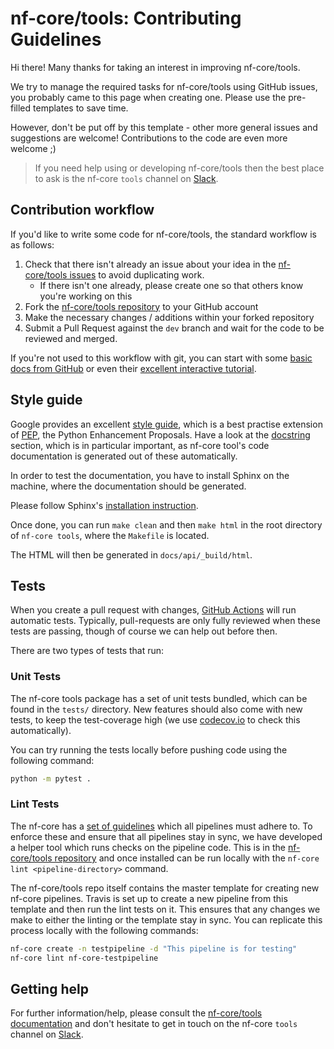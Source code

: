 # nf-core/tools: Contributing Guidelines

Hi there! Many thanks for taking an interest in improving nf-core/tools.

We try to manage the required tasks for nf-core/tools using GitHub issues, you probably came to this page when creating one. Please use the pre-filled templates to save time.

However, don't be put off by this template - other more general issues and suggestions are welcome! Contributions to the code are even more welcome ;)

> If you need help using or developing nf-core/tools then the best place to ask is the nf-core `tools` channel on [Slack](https://nf-co.re/join/slack/).

## Contribution workflow
If you'd like to write some code for nf-core/tools, the standard workflow
is as follows:

1. Check that there isn't already an issue about your idea in the
   [nf-core/tools issues](https://github.com/nf-core/tools/issues) to avoid
   duplicating work.
    * If there isn't one already, please create one so that others know you're working on this
2. Fork the [nf-core/tools repository](https://github.com/nf-core/tools) to your GitHub account
3. Make the necessary changes / additions within your forked repository
4. Submit a Pull Request against the `dev` branch and wait for the code to be reviewed and merged.

If you're not used to this workflow with git, you can start with some [basic docs from GitHub](https://help.github.com/articles/fork-a-repo/) or even their [excellent interactive tutorial](https://try.github.io/).

## Style guide
Google provides an excellent [style guide](https://github.com/google/styleguide/blob/gh-pages/pyguide.md), which
is a best practise extension of [PEP](https://www.python.org/dev/peps/), the Python Enhancement Proposals. Have a look at the
[docstring](https://github.com/google/styleguide/blob/gh-pages/pyguide.md#38-comments-and-docstrings) section, which is in particular
important, as nf-core tool's code documentation is generated out of these automatically.

In order to test the documentation, you have to install Sphinx on the machine, where the documentation should be generated.

Please follow Sphinx's [installation instruction](http://www.sphinx-doc.org/en/master/usage/installation.html).

Once done, you can run `make clean` and then `make html` in the root directory of `nf-core tools`, where the `Makefile` is located.

The HTML will then be generated in `docs/api/_build/html`.


## Tests
When you create a pull request with changes, [GitHub Actions](https://github.com/features/actions) will run automatic tests.
Typically, pull-requests are only fully reviewed when these tests are passing, though of course we can help out before then.

There are two types of tests that run:

### Unit Tests
The nf-core tools package has a set of unit tests bundled, which can be found in the `tests/` directory.
New features should also come with new tests, to keep the test-coverage high (we use [codecov.io](https://codecov.io/gh/nf-core/tools/) to check this automatically).

You can try running the tests locally before pushing code using the following command:

```bash
python -m pytest .
```

### Lint Tests
The nf-core has a [set of guidelines](http://nf-co.re/guidelines) which all pipelines must adhere to.
To enforce these and ensure that all pipelines stay in sync, we have developed a helper tool which runs checks on the pipeline code. This is in the [nf-core/tools repository](https://github.com/nf-core/tools) and once installed can be run locally with the `nf-core lint <pipeline-directory>` command.

The nf-core/tools repo itself contains the master template for creating new nf-core pipelines.
Travis is set up to create a new pipeline from this template and then run the lint tests on it.
This ensures that any changes we make to either the linting or the template stay in sync.
You can replicate this process locally with the following commands:

```bash
nf-core create -n testpipeline -d "This pipeline is for testing"
nf-core lint nf-core-testpipeline
```

## Getting help
For further information/help, please consult the [nf-core/tools documentation](https://github.com/nf-core/tools#documentation) and don't hesitate to get in touch on the nf-core `tools` channel on [Slack](https://nf-co.re/join/slack/).
